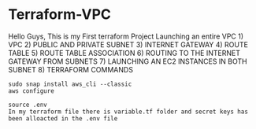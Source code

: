 # Terraform-VPC

Hello Guys,
    This is my First terraform Project Launching an entire VPC 
         1) VPC
         2) PUBLIC AND PRIVATE SUBNET
         3) INTERNET GATEWAY
         4) ROUTE TABLE
         5) ROUTE TABLE ASSOCIATION
         6) ROUTING TO THE INTERNET GATEWAY FROM SUBNETS
         7) LAUNCHING AN EC2 INSTANCES IN BOTH SUBNET
         8) TERRAFORM COMMANDS

    sudo snap install aws_cli --classic
    aws configure

    source .env
    In my terraform file there is variable.tf folder and secret keys has been alloacted in the .env file 

